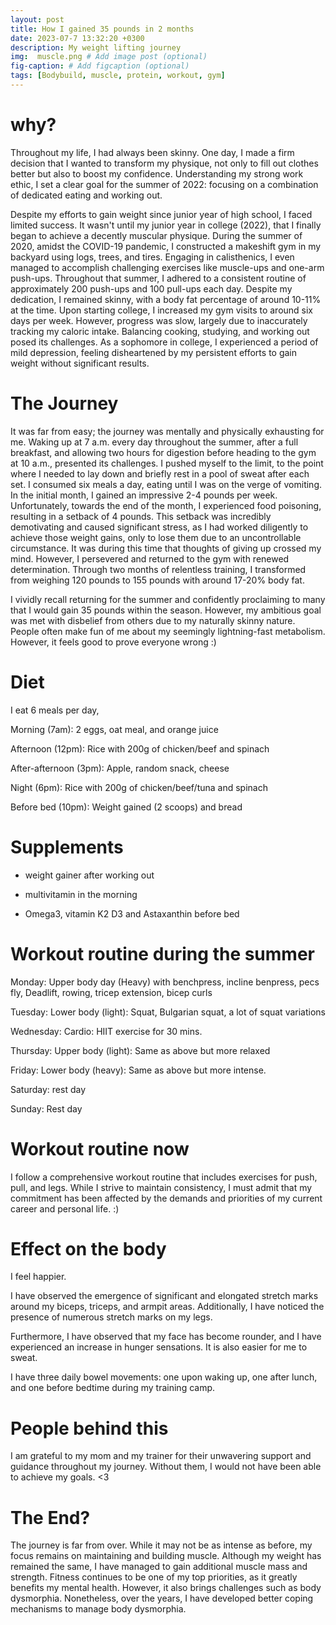 ```yaml
---
layout: post
title: How I gained 35 pounds in 2 months
date: 2023-07-7 13:32:20 +0300
description: My weight lifting journey
img:  muscle.png # Add image post (optional)
fig-caption: # Add figcaption (optional)
tags: [Bodybuild, muscle, protein, workout, gym]
---
```


# why?

Throughout my life, I had always been skinny. One day, I made a firm decision that I wanted to transform my physique, not only to fill out clothes better but also to boost my confidence. Understanding my strong work ethic, I set a clear goal for the summer of 2022: focusing on a combination of dedicated eating and working out.

Despite my efforts to gain weight since junior year of high school, I faced limited success. It wasn't until my junior year in college (2022), that I finally began to achieve a decently muscular physique. During the summer of 2020, amidst the COVID-19 pandemic, I constructed a makeshift gym in my backyard using logs, trees, and tires. Engaging in calisthenics, I even managed to accomplish challenging exercises like muscle-ups and one-arm push-ups. Throughout that summer, I adhered to a consistent routine of approximately 200 push-ups and 100 pull-ups each day. Despite my dedication, I remained skinny, with a body fat percentage of around 10-11% at the time. Upon starting college, I increased my gym visits to around six days per week. However, progress was slow, largely due to inaccurately tracking my caloric intake. Balancing cooking, studying, and working out posed its challenges. As a sophomore in college, I experienced a period of mild depression, feeling disheartened by my persistent efforts to gain weight without significant results.

# The Journey

It was far from easy; the journey was mentally and physically exhausting for me. Waking up at 7 a.m. every day throughout the summer, after a full breakfast, and allowing two hours for digestion before heading to the gym at 10 a.m., presented its challenges. I pushed myself to the limit, to the point where I needed to lay down and briefly rest in a pool of sweat after each set. I consumed six meals a day, eating until I was on the verge of vomiting. In the initial month, I gained an impressive 2-4 pounds per week. Unfortunately, towards the end of the month, I experienced food poisoning, resulting in a setback of 4 pounds. This setback was incredibly demotivating and caused significant stress, as I had worked diligently to achieve those weight gains, only to lose them due to an uncontrollable circumstance. It was during this time that thoughts of giving up crossed my mind. However, I persevered and returned to the gym with renewed determination. Through two months of relentless training, I transformed from weighing 120 pounds to 155 pounds with around 17-20% body fat.

I vividly recall returning for the summer and confidently proclaiming to many that I would gain 35 pounds within the season. However, my ambitious goal was met with disbelief from others due to my naturally skinny nature. People often make fun of me about my seemingly lightning-fast metabolism. However, it feels good to prove everyone wrong :)

# Diet

I eat 6 meals per day, 

Morning (7am): 2 eggs, oat meal, and orange juice

Afternoon (12pm): Rice with 200g of chicken/beef and spinach

After-afternoon (3pm): Apple, random snack, cheese

Night (6pm): Rice with 200g of chicken/beef/tuna and spinach

Before bed (10pm): Weight gained (2 scoops) and bread

# Supplements

- weight gainer after working out

- multivitamin in the morning

- Omega3, vitamin K2 D3 and Astaxanthin before bed

# Workout routine during the summer

Monday: Upper body day (Heavy) with benchpress, incline benpress, pecs fly, Deadlift, rowing, tricep extension, bicep curls

Tuesday: Lower body (light): Squat, Bulgarian squat, a lot of squat variations

Wednesday: Cardio: HIIT exercise for 30 mins.

Thursday: Upper body (light): Same as above but more relaxed

Friday: Lower body (heavy): Same as above but more intense. 

Saturday: rest day

Sunday: Rest day

# Workout routine now

I follow a comprehensive workout routine that includes exercises for push, pull, and legs. While I strive to maintain consistency, I must admit that my commitment has been affected by the demands and priorities of my current career and personal life. :)

# Effect on the body

I feel happier.

I have observed the emergence of significant and elongated stretch marks around my biceps, triceps, and armpit areas. Additionally, I have noticed the presence of numerous stretch marks on my legs.

Furthermore, I have observed that my face has become rounder, and I have experienced an increase in hunger sensations. It is also easier for me to sweat. 

I have three daily bowel movements: one upon waking up, one after lunch, and one before bedtime during my training camp.


# People behind this

I am grateful to my mom and my trainer for their unwavering support and guidance throughout my journey. Without them, I would not have been able to achieve my goals. <3


# The End? 

The journey is far from over. While it may not be as intense as before, my focus remains on maintaining and building muscle. Although my weight has remained the same, I have managed to gain additional muscle mass and strength. Fitness continues to be one of my top priorities, as it greatly benefits my mental health. However, it also brings challenges such as body dysmorphia. Nonetheless, over the years, I have developed better coping mechanisms to manage body dysmorphia.


